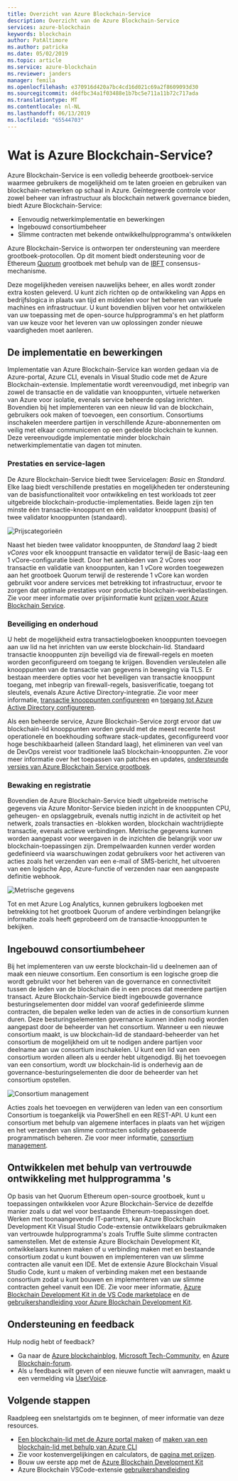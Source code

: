 ```yaml
---
title: Overzicht van Azure Blockchain-Service
description: Overzicht van de Azure Blockchain-Service
services: azure-blockchain
keywords: blockchain
author: PatAltimore
ms.author: patricka
ms.date: 05/02/2019
ms.topic: article
ms.service: azure-blockchain
ms.reviewer: janders
manager: femila
ms.openlocfilehash: e370916d420a7bc4cd16d021c69a2f8609093d30
ms.sourcegitcommit: d4dfbc34a1f03488e1b7bc5e711a11b72c717ada
ms.translationtype: MT
ms.contentlocale: nl-NL
ms.lasthandoff: 06/13/2019
ms.locfileid: "65544703"
---
```

# <a name="what-is-azure-blockchain-service"></a>Wat is Azure Blockchain-Service?

Azure Blockchain-Service is een volledig beheerde grootboek-service waarmee gebruikers de mogelijkheid om te laten groeien en gebruiken van blockchain-netwerken op schaal in Azure. Geïntegreerde controle voor zowel beheer van infrastructuur als blockchain netwerk governance bieden, biedt Azure Blockchain-Service:

* Eenvoudig netwerkimplementatie en bewerkingen
* Ingebouwd consortiumbeheer
* Slimme contracten met bekende ontwikkelhulpprogramma's ontwikkelen

Azure Blockchain-Service is ontworpen ter ondersteuning van meerdere grootboek-protocollen. Op dit moment biedt ondersteuning voor de Ethereum [Quorum](https://www.jpmorgan.com/Quorum) grootboek met behulp van de [IBFT](https://github.com/jpmorganchase/quorum/wiki/Quorum-Consensus) consensus-mechanisme.

Deze mogelijkheden vereisen nauwelijks beheer, en alles wordt zonder extra kosten geleverd. U kunt zich richten op de ontwikkeling van Apps en bedrijfslogica in plaats van tijd en middelen voor het beheren van virtuele machines en infrastructuur. U kunt bovendien blijven voor het ontwikkelen van uw toepassing met de open-source hulpprogramma's en het platform van uw keuze voor het leveren van uw oplossingen zonder nieuwe vaardigheden moet aanleren.

## <a name="network-deployment-and-operations"></a>De implementatie en bewerkingen

Implementatie van Azure Blockchain-Service kan worden gedaan via de Azure-portal, Azure CLI, evenals in Visual Studio code met de Azure Blockchain-extensie.  Implementatie wordt vereenvoudigd, met inbegrip van zowel de transactie en de validatie van knooppunten, virtuele netwerken van Azure voor isolatie, evenals service beheerde opslag inrichten.  Bovendien bij het implementeren van een nieuw lid van de blockchain, gebruikers ook maken of toevoegen, een consortium.  Consortiums inschakelen meerdere partijen in verschillende Azure-abonnementen om veilig met elkaar communiceren op een gedeelde blockchain te kunnen.  Deze vereenvoudigde implementatie minder blockchain netwerkimplementatie van dagen tot minuten.

### <a name="performance-and-service-tiers"></a>Prestaties en service-lagen

De Azure Blockchain-Service biedt twee Servicelagen: *Basic* en *Standard*. Elke laag biedt verschillende prestaties en mogelijkheden ter ondersteuning van de basisfunctionaliteit voor ontwikkeling en test workloads tot zeer uitgebreide blockchain-productie-implementaties. Beide lagen zijn ten minste één transactie-knooppunt en één validator knooppunt (basis) of twee validator knooppunten (standaard).

![Prijscategorieën](./media/overview/pricing-tiers.png)

Naast het bieden twee validator knooppunten, de *Standard* laag 2 biedt *vCores* voor elk knooppunt transactie en validator terwijl de Basic-laag een 1 vCore-configuratie biedt.  Door het aanbieden van 2 vCores voor transactie en validatie van knooppunten, kan 1 vCore worden toegewezen aan het grootboek Quorum terwijl de resterende 1 vCore kan worden gebruikt voor andere services met betrekking tot infrastructuur, ervoor te zorgen dat optimale prestaties voor productie blockchain-werkbelastingen. Zie voor meer informatie over prijsinformatie kunt [prijzen voor Azure Blockchain Service](https://azure.microsoft.com/pricing/details/blockchain-service).

### <a name="security-and-maintenance"></a>Beveiliging en onderhoud

U hebt de mogelijkheid extra transactielogboeken knooppunten toevoegen aan uw lid na het inrichten van uw eerste blockchain-lid.  Standaard transactie knooppunten zijn beveiligd via de firewall-regels en moeten worden geconfigureerd om toegang te krijgen.  Bovendien versleutelen alle knooppunten van de transactie van gegevens in beweging via TLS.  Er bestaan meerdere opties voor het beveiligen van transactie knooppunt toegang, met inbegrip van firewall-regels, basisverificatie, toegang tot sleutels, evenals Azure Active Directory-integratie. Zie voor meer informatie, [transactie knooppunten configureren](configure-transaction-nodes.md) en [toegang tot Azure Active Directory configureren](configure-aad.md).

Als een beheerde service, Azure Blockchain-Service zorgt ervoor dat uw blockchain-lid knooppunten worden gevuld met de meest recente host operationele en boekhouding software stack-updates, geconfigureerd voor hoge beschikbaarheid (alleen Standard laag), het elimineren van veel van de DevOps vereist voor traditionele IaaS blockchain-knooppunten.  Zie voor meer informatie over het toepassen van patches en updates, [ondersteunde versies van Azure Blockchain Service grootboek](ledger-versions.md).

### <a name="monitoring-and-logging"></a>Bewaking en registratie

Bovendien de Azure Blockchain-Service biedt uitgebreide metrische gegevens via Azure Monitor-Service bieden inzicht in de knooppunten CPU, geheugen- en opslaggebruik, evenals nuttig inzicht in de activiteit op het netwerk, zoals transacties en -blokken worden, blockchain wachtrijdiepte transactie, evenals actieve verbindingen.  Metrische gegevens kunnen worden aangepast voor weergaven in de inzichten die belangrijk voor uw blockchain-toepassingen zijn.  Drempelwaarden kunnen verder worden gedefinieerd via waarschuwingen zodat gebruikers voor het activeren van acties zoals het verzenden van een e-mail of SMS-bericht, het uitvoeren van een logische App, Azure-functie of verzenden naar een aangepaste definitie webhook.

![Metrische gegevens](./media/overview/metrics.png)

Tot en met Azure Log Analytics, kunnen gebruikers logboeken met betrekking tot het grootboek Quorum of andere verbindingen belangrijke informatie zoals heeft geprobeerd om de transactie-knooppunten te bekijken.

## <a name="built-in-consortium-management"></a>Ingebouwd consortiumbeheer

Bij het implementeren van uw eerste blockchain-lid u deelnemen aan of maak een nieuwe consortium.  Een consortium is een logische groep die wordt gebruikt voor het beheren van de governance en connectiviteit tussen de leden van de blockchain die in een proces dat meerdere partijen transact.  Azure Blockchain-Service biedt ingebouwde governance besturingselementen door middel van vooraf gedefinieerde slimme contracten, die bepalen welke leden van de acties in de consortium kunnen duren.  Deze besturingselementen governance kunnen indien nodig worden aangepast door de beheerder van het consortium. Wanneer u een nieuwe consortium maakt, is uw blockchain-lid de standaard-beheerder van het consortium de mogelijkheid om uit te nodigen andere partijen voor deelname aan uw consortium inschakelen.  U kunt een lid van een consortium worden alleen als u eerder hebt uitgenodigd.  Bij het toevoegen van een consortium, wordt uw blockchain-lid is onderhevig aan de governance-besturingselementen die door de beheerder van het consortium opstellen.

![Consortium management](./media/overview/consortium.png)

Acties zoals het toevoegen en verwijderen van leden van een consortium Consortium is toegankelijk via PowerShell en een REST-API. U kunt een consortium met behulp van algemene interfaces in plaats van het wijzigen en het verzenden van slimme contracten solidity gebaseerde programmatisch beheren. Zie voor meer informatie, [consortium management](consortium.md).

## <a name="develop-using-familiar-development-tools"></a>Ontwikkelen met behulp van vertrouwde ontwikkeling met hulpprogramma 's

Op basis van het Quorum Ethereum open-source grootboek, kunt u toepassingen ontwikkelen voor Azure Blockchain-Service de dezelfde manier zoals u dat wel voor bestaande Ethereum-toepassingen doet. Werken met toonaangevende IT-partners, kan Azure Blockchain Development Kit Visual Studio Code-extensie ontwikkelaars gebruikmaken van vertrouwde hulpprogramma's zoals Truffle Suite slimme contracten samenstellen. Met de extensie Azure Blockchain Development Kit, ontwikkelaars kunnen maken of u verbinding maken met en bestaande consortium zodat u kunt bouwen en implementeren van uw slimme contracten alle vanuit een IDE. Met de extensie Azure Blockchain Visual Studio Code, kunt u maken of verbinding maken met een bestaande consortium zodat u kunt bouwen en implementeren van uw slimme contracten geheel vanuit een IDE. Zie voor meer informatie, [Azure Blockchain Development Kit in de VS Code marketplace](https://aka.ms/vscodebcextension) en de [gebruikershandleiding voor Azure Blockchain Development Kit](https://aka.ms/vscodebcextensionwiki ).

## <a name="support-and-feedback"></a>Ondersteuning en feedback

Hulp nodig hebt of feedback?

* Ga naar de [Azure blockchainblog](https://azure.microsoft.com/blog/topics/blockchain/), [Microsoft Tech-Community](https://techcommunity.microsoft.com/t5/Blockchain/bd-p/AzureBlockchain), en [Azure Blockchain-forum](https://social.msdn.microsoft.com/Forums/home?forum=azureblockchain).
* Als u feedback wilt geven of een nieuwe functie wilt aanvragen, maakt u een vermelding via [UserVoice](https://feedback.azure.com/forums/921130-azure-blockchain-service).

## <a name="next-steps"></a>Volgende stappen

Raadpleeg een snelstartgids om te beginnen, of meer informatie van deze resources.
* [Een blockchain-lid met de Azure portal maken](create-member.md) of [maken van een blockchain-lid met behulp van Azure CLI](create-member-cli.md)
* Zie voor kostenvergelijkingen en calculators, de [pagina met prijzen](https://azure.microsoft.com/pricing/details/blockchain-service).
* Bouw uw eerste app met de [Azure Blockchain Development Kit](https://github.com/Azure-Samples/blockchain-devkit)
* Azure Blockchain VSCode-extensie [gebruikershandleiding](https://github.com/Microsoft/vscode-azure-blockchain-ethereum/wiki)

